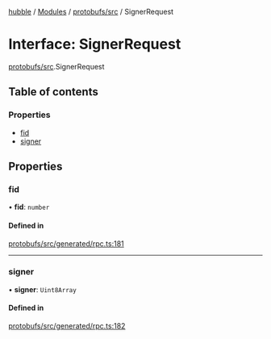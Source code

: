 [hubble](../README.md) / [Modules](../modules.md) / [protobufs/src](../modules/protobufs_src.md) / SignerRequest

# Interface: SignerRequest

[protobufs/src](../modules/protobufs_src.md).SignerRequest

## Table of contents

### Properties

- [fid](protobufs_src.SignerRequest.md#fid)
- [signer](protobufs_src.SignerRequest.md#signer)

## Properties

### fid

• **fid**: `number`

#### Defined in

[protobufs/src/generated/rpc.ts:181](https://github.com/vinliao/hubble/blob/b933e0c/packages/protobufs/src/generated/rpc.ts#L181)

___

### signer

• **signer**: `Uint8Array`

#### Defined in

[protobufs/src/generated/rpc.ts:182](https://github.com/vinliao/hubble/blob/b933e0c/packages/protobufs/src/generated/rpc.ts#L182)
